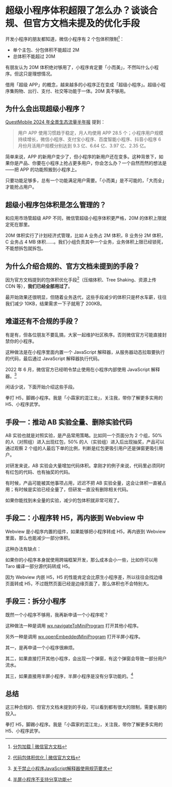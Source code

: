 # 超级小程序体积超限了怎么办？谈谈合规、但官方文档未提及的优化手段

开发小程序的朋友都知道，微信小程序有 2 个包体积限制[^1]：

- 单个主包、分包体积不能超过 2M
- 总体积不能超过 20M

有朋友认为 20M 体积绝对够用了，小程序肯定要「小而美」，不然叫什么小程序。但这只是理想情况。

借用「超级 APP」的概念，越来越多的小程序正在变成「超级小程序」。超级小程序集购物、出行、支付、社交等功能于一体。20M 真不够用。

## 为什么会出现超级小程序？

[QuestMobile 2024 年全景生态流量半年报](https://www.questmobile.com.cn/research/report/1815588709535420417) 提到：

> 用户 APP 使用习惯趋于稳定，月人均使用 APP 28.5 个；小程序用户规模持续增长，微信小程序、支付宝小程序、百度智能小程序、抖音小程序 6 月份月活用户规模分别达到 9.3 亿、6.64 亿、3.97 亿、2.35 亿。

简单来说，APP 的新用户变少了，但小程序的新用户还在变多。这种背景下，如果你是产品、你要在小程序上抢占更多用户，你会怎么办？一个自然而然的想法是——把 APP 的功能照搬到小程序上。

只要功能足够多，总有一个功能满足用户需要。「小而美」是不可能的，「大而全」才能抢占用户。

## 超级小程序包体积是怎么管理的？

和应用市场管超级 APP 不同，微信管超级小程序体积更严格，20M 的体积上限就定死在那里。

20M 体积实行了计划经济式管理，比如 A 业务占 2M 体积，B 业务分 2M 体积，C 业务占 4 MB 体积……。我们小组负责其中一个业务，业务体积上限已经锁死，不能想拆包就拆包。

## 为什么介绍合规的、官方文档未提到的手段？

因为官方文档提到的包体积优化手段[^2]（压缩体积、Tree Shaking、资源上传 CDN 等），**我们已经全部用过了**。

最开始效果还很明显，但随着业务迭代，这些手段减少的体积只是杯水车薪，往往我们减少 10KB，结果需求一下子就用了 200KB。

## 难道还有不合规的手段？

有是有，但各位朋友不要乱搞，大家一起维护社区秩序。否则微信官方可能直接封禁你的小程序。

这种做法是在小程序里面内置一个 JavaScript 解释器，从服务器动态拉取要执行的代码，最后通过 JavaScript 解释器执行代码。

2022 年 6 月，微信官方已经明令禁止使用在小程序内部使用 JavaScript 解释器。[^3]

闲话少说，下面开始介绍这些手段。

拳打 H5，脚踢小程序。我是「小霖家的混江龙」，关注我，带你了解更多实用的 H5、小程序武学。

## 手段一：推动 AB 实验全量、删除实验代码

AB 实验也就是对照实验，是产品常用策略。比如同一个页面分为 2 个组，50% 的人（对照组）进入出现红包，50% 的人（实验组）进入后出现抽奖，产品可以通过观察 2 个组的人最后下单的比例，判断是红包更吸引用户还是弹窗更吸引用户。

对研发来说，AB 实验会大量增加代码体积。拿刚才的例子来说，代码里必须同时有红包的代码、也有抽奖的代码。

有时候，产品可能被其他事项占用，迟迟不把 AB 实验全量，这会让体积一直被占用；有时候是实验已经全量了，但研发一直没有删除相关代码。

如果你能找到未全量的实验，减少的包体积就非常可观了。

## 手段二：小程序转 H5，再内嵌到 Webview 中

Webview 是小程序内置的组件，如果能够把小程序转成 H5，再内嵌到 Webview 里面，那么也能减少一部分体积。

这种办法有缺点：

如果你的小程序本身就使用跨端框架开发，那么成本会小一些，比如你可以用 Taro 编译一部分源代码转成 H5。

因为 Webview 内嵌 H5，H5 的性能肯定会比原生小程序差，所以往往会找边缘页面转成 H5，不过既然页面已经是边缘页面了，那么体积也不会特别大。

## 手段三：拆分小程序

既然一个小程序不够用，我再新申请一个小程序呢？

这种做法一种是调用 [wx.navigateToMiniProgram](https://developers.weixin.qq.com/miniprogram/dev/api/navigate/wx.navigateToMiniProgram.html) 打开其他小程序。

另外一种是调用 [wx.openEmbeddedMiniProgram](https://developers.weixin.qq.com/miniprogram/dev/api/navigate/wx.openEmbeddedMiniProgram.html) 打开半屏小程序。

其一，是再申请一个小程序很麻烦。

其二，如果直接打开其他小程序，会出现一个弹窗，有这个弹窗会导致一部分用户流水。

其三，如果直接用半屏小程序，半屏小程序是没有分享功能的。[^4]

## 总结

这三种合规的、但官方文档未提到的手段，可以看到都有很大的限制，需要长期的投入。

拳打 H5，脚踢小程序。我是「小霖家的混江龙」，关注我，带你了解更多实用的 H5、小程序武学。

[^1]: [分包加载 | 微信官方文档](https://developers.weixin.qq.com/miniprogram/dev/framework/subpackages.html)
[^2]: [代码包体积优化 | 微信官方文档](https://developers.weixin.qq.com/miniprogram/dev/framework/performance/tips/start_optimizeA.html)
[^3]: [关于禁止小程序JavaScript解释器使用规范要求](https://developers.weixin.qq.com/community/minihome/doc/0000ae500e4fd0541f2ea33755b801)
[^4]: [半屏小程序不支持分享功能](https://developers.weixin.qq.com/community/develop/doc/000c4ec37187c07e415e11a075bc00?commentid=000a86222086405e495e773c45b0)

